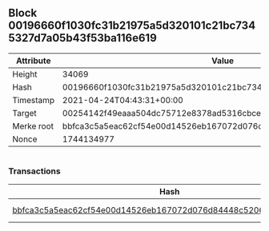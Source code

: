 ## Block 00196660f1030fc31b21975a5d320101c21bc7345327d7a05b43f53ba116e619

Attribute | Value
--- | ---
Height | 34069
Hash | 00196660f1030fc31b21975a5d320101c21bc7345327d7a05b43f53ba116e619
Timestamp | 2021-04-24T04:43:31+00:00
Target | 00254142f49eaaa504dc75712e8378ad5316cbcead634704b3734b6271167cc4
Merke root | bbfca3c5a5eac62cf54e00d14526eb167072d076d84448c5206ea6fc1a357110
Nonce | 1744134977

```

```

### Transactions

Hash | Amount
--- | ---
[bbfca3c5a5eac62cf54e00d14526eb167072d076d84448c5206ea6fc1a357110](bbfca3c5a5eac62cf54e00d14526eb167072d076d84448c5206ea6fc1a357110.md) | 10.00000000 SKEPTI 
